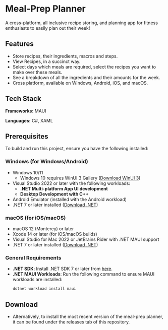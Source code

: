 
# Meal-Prep Planner 

A cross-platform, all inclusive recipe storing, and planning app for fitness enthusiasts to easily plan out their week!




## Features

- Store recipes, their ingredients, macros and steps.
- View Recipes, in a succinct way.
- Select days which meals are required, select the recipes you want to make over these meals.
- See a breakdown of all the ingredients and their amounts for the week.
- Cross platform, available on Windows, Android, iOS, and macOS.



## Tech Stack

**Frameworks:** MAUI

**Languages:** C#, XAML



## Prerequisites

To build and run this project, ensure you have the following installed:

### Windows (for Windows/Android)
- Windows 10/11
  -  Windows 10 requires WinUI 3 Gallery ([Download WinUI 3](https://www.microsoft.com/store/productId/9P3JFPWWDZRC?ocid=pdpshare))
- Visual Studio 2022 or later with the following workloads:
  - **.NET Multi-platform App UI development** 
  - **Desktop Development with C++**
- Android Emulator (installed with the Android workload)
- .NET 7 or later installed ([Download .NET](https://dotnet.microsoft.com/download))

### macOS (for iOS/macOS)
- macOS 12 (Monterey) or later
- Xcode 14 or later (for iOS/macOS builds)
- Visual Studio for Mac 2022 or JetBrains Rider with .NET MAUI support
- .NET 7 or later installed ([Download .NET](https://dotnet.microsoft.com/download))

### General Requirements
- **.NET SDK**: Install .NET SDK 7 or later from [here](https://dotnet.microsoft.com/download).
- **.NET MAUI Workloads**: Run the following command to ensure MAUI workloads are installed:
  ```bash
  dotnet workload install maui


## Download
- Alternatively, to install the most recent version of the meal-prep planner, it can be found under the releases tab of this repository.
